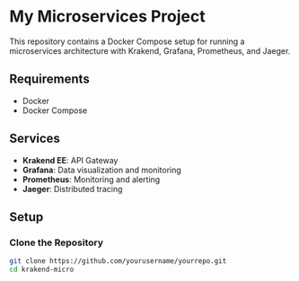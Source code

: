 # My Microservices Project

This repository contains a Docker Compose setup for running a microservices architecture with Krakend, Grafana, Prometheus, and Jaeger.

## Requirements

- Docker
- Docker Compose

## Services

- **Krakend EE**: API Gateway
- **Grafana**: Data visualization and monitoring
- **Prometheus**: Monitoring and alerting
- **Jaeger**: Distributed tracing

## Setup

### Clone the Repository

```sh
git clone https://github.com/yourusername/yourrepo.git
cd krakend-micro
